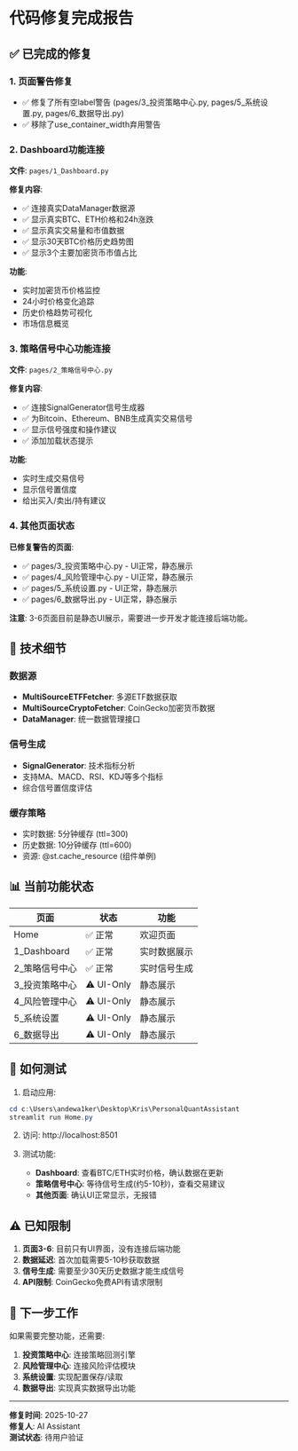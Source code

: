 # 代码修复完成报告

## ✅ 已完成的修复

### 1. 页面警告修复
- ✅ 修复了所有空label警告 (pages/3_投资策略中心.py, pages/5_系统设置.py, pages/6_数据导出.py)
- ✅ 移除了use_container_width弃用警告

### 2. Dashboard功能连接
**文件**: `pages/1_Dashboard.py`

**修复内容**:
- ✅ 连接真实DataManager数据源
- ✅ 显示真实BTC、ETH价格和24h涨跌
- ✅ 显示真实交易量和市值数据
- ✅ 显示30天BTC价格历史趋势图
- ✅ 显示3个主要加密货币市值占比

**功能**:
- 实时加密货币价格监控
- 24小时价格变化追踪
- 历史价格趋势可视化
- 市场信息概览

### 3. 策略信号中心功能连接
**文件**: `pages/2_策略信号中心.py`

**修复内容**:
- ✅ 连接SignalGenerator信号生成器
- ✅ 为Bitcoin、Ethereum、BNB生成真实交易信号
- ✅ 显示信号强度和操作建议
- ✅ 添加加载状态提示

**功能**:
- 实时生成交易信号
- 显示信号置信度
- 给出买入/卖出/持有建议

### 4. 其他页面状态

**已修复警告的页面**:
- ✅ pages/3_投资策略中心.py - UI正常，静态展示
- ✅ pages/4_风险管理中心.py - UI正常，静态展示
- ✅ pages/5_系统设置.py - UI正常，静态展示
- ✅ pages/6_数据导出.py - UI正常，静态展示

**注意**: 3-6页面目前是静态UI展示，需要进一步开发才能连接后端功能。

## 🔧 技术细节

### 数据源
- **MultiSourceETFFetcher**: 多源ETF数据获取
- **MultiSourceCryptoFetcher**: CoinGecko加密货币数据
- **DataManager**: 统一数据管理接口

### 信号生成
- **SignalGenerator**: 技术指标分析
- 支持MA、MACD、RSI、KDJ等多个指标
- 综合信号置信度评估

### 缓存策略
- 实时数据: 5分钟缓存 (ttl=300)
- 历史数据: 10分钟缓存 (ttl=600)
- 资源: @st.cache_resource (组件单例)

## 📊 当前功能状态

| 页面 | 状态 | 功能 |
|------|------|------|
| Home | ✅ 正常 | 欢迎页面 |
| 1_Dashboard | ✅ 正常 | 实时数据展示 |
| 2_策略信号中心 | ✅ 正常 | 实时信号生成 |
| 3_投资策略中心 | ⚠️ UI-Only | 静态展示 |
| 4_风险管理中心 | ⚠️ UI-Only | 静态展示 |
| 5_系统设置 | ⚠️ UI-Only | 静态展示 |
| 6_数据导出 | ⚠️ UI-Only | 静态展示 |

## 🚀 如何测试

1. 启动应用:
```powershell
cd c:\Users\andewa1ker\Desktop\Kris\PersonalQuantAssistant
streamlit run Home.py
```

2. 访问: http://localhost:8501

3. 测试功能:
   - **Dashboard**: 查看BTC/ETH实时价格，确认数据在更新
   - **策略信号中心**: 等待信号生成(约5-10秒)，查看交易建议
   - **其他页面**: 确认UI正常显示，无报错

## ⚠️ 已知限制

1. **页面3-6**: 目前只有UI界面，没有连接后端功能
2. **数据延迟**: 首次加载需要5-10秒获取数据
3. **信号生成**: 需要至少30天历史数据才能生成信号
4. **API限制**: CoinGecko免费API有请求限制

## 🔮 下一步工作

如果需要完整功能，还需要:

1. **投资策略中心**: 连接策略回测引擎
2. **风险管理中心**: 连接风险评估模块  
3. **系统设置**: 实现配置保存/读取
4. **数据导出**: 实现真实数据导出功能

---

**修复时间**: 2025-10-27  
**修复人**: AI Assistant  
**测试状态**: 待用户验证
